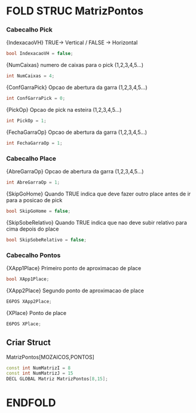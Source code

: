 # FOLD STRUC MatrizPontos
### Cabecalho Pick

{IndexacaoVH} TRUE-> Vertical / FALSE -> Horizontal

```c++
bool IndexacaoVH = false;
```
{NumCaixas} numero de caixas para o pick (1,2,3,4,5...)

```c++
int NumCaixas = 4;
```

{ConfGarraPick} Opcao de abertura da garra (1,2,3,4,5...)

```c++
int ConfGarraPick = 0;
```

{PickOp} Opcao de pick na esteira (1,2,3,4,5...)

```c++
int PickOp = 1;
```

{FechaGarraOp} Opcao de abertura da garra (1,2,3,4,5...)

```c++
int FechaGarraOp = 1;
```

### Cabecalho Place

{AbreGarraOp} Opcao de abertura da garra (1,2,3,4,5...)

```c++
int AbreGarraOp = 1;
```

{SkipGoHome} Quando TRUE indica que deve fazer outro place antes de ir para a posicao de pick

```c++
bool SkipGoHome = false;
```

{SkipSobeRelativo} Quando TRUE indica que nao deve subir relativo para cima depois do place

```c++
bool SkipSobeRelativo = false;
```

### Cabecalho Pontos

{XApp1Place} Primeiro ponto de aproximacao de place

```c++
bool XApp1Place;
```

{XApp2Place} Segundo ponto de aproximacao de place

```c++
E6POS XApp2Place;
```

{XPlace} Ponto de place

```c++
E6POS XPlace;
```

## Criar Struct 

MatrizPontos[MOZAICOS,PONTOS]

```c++
const int NumMatrizI = 8
const int NumMatrizJ = 15  
DECL GLOBAL Matriz MatrizPontos[8,15];
```

# ENDFOLD